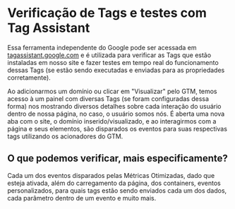 # Verificação de Tags e testes com Tag Assistant

Essa ferramenta independente do Google pode ser acessada em [tagassistant.google.com](https://tagassistant.google.com) e é utilizada para verificar as Tags que estão instaladas em nosso site e fazer testes em tempo real do funcionamento dessas Tags (se estão sendo executadas e enviadas para as propriedades corretamente).

Ao adicionarmos um domínio ou clicar em "Visualizar" pelo GTM, temos acesso à um painel com diversas Tags (se foram configuradas dessa forma) nos mostrando diversos detalhes sobre cada interação do usuário dentro de nossa página, no caso, o usuário somos nós. É aberta uma nova aba com o site, o domínio inserido/visualizado, e ao interagirmos com a página e seus elementos, são disparados os eventos para suas respectivas tags utilizando os acionadores do GTM.

## O que podemos verificar, mais especificamente?

Cada um dos eventos disparados pelas Métricas Otimizadas, dado que esteja ativada, além do carregamento da página, dos containers, eventos personalizados, para quais tags estão sendo enviados cada um dos dados, cada parâmetro dentro de um evento e muito mais.
